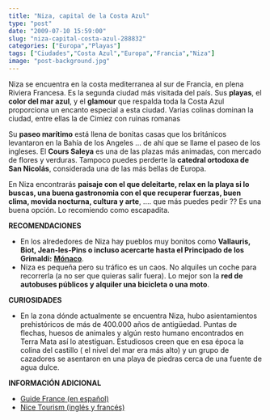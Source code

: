 ```yaml
---
title: "Niza, capital de la Costa Azul"
type: "post"
date: "2009-07-10 15:59:00"
slug: "niza-capital-costa-azul-288832"
categories: ["Europa","Playas"]
tags: ["Ciudades","Costa Azul","Europa","Francia","Niza"]
image: "post-background.jpg"
---
```


[](/wp-content/uploads/2009/07/288832-157904.jpg)

Niza se encuentra en la costa mediterranea al sur de Francia, en plena Riviera Francesa. Es la segunda ciudad más visitada del país. Sus **playas**, el **color del mar azul**, y el **glamour** que respalda toda la Costa Azul proporciona un encanto especial a esta ciudad. Varias colinas dominan la ciudad, entre ellas la de Cimiez con ruinas romanas

Su **paseo marítimo** está llena de bonitas casas que los británicos levantaron en la Bahía de los Angeles ... de ahí [](/wp-content/uploads/2009/07/288832-157902.jpg)que se llame el paseo de los ingleses. El **Cours Saleya** es una de las plazas más animadas, con mercado de flores y verduras. Tampoco puedes perderte la **catedral ortodoxa de San Nicolás**, considerada una de las más bellas de Europa.

En Niza encontrarás **paisaje con el que deleitarte, relax en la playa si lo buscas, una buena gastronomia con el que recuperar fuerzas, buen clima, movida nocturna, cultura y arte**, .... que más puedes pedir ?? Es una buena opción. Lo recomiendo como escapadita.

**RECOMENDACIONES**

- [](/wp-content/uploads/2009/07/288832-157905.jpg)En los alrededores de Niza hay pueblos muy bonitos como **Vallauris, Biot, Jean-les-Pins o incluso acercarte hasta el Principado de los Grimaldi:** [**Mónaco**](http://www.visitmonaco.com/).
- Niza es pequeña pero su tráfico es un caos. No alquiles un coche para recorrerla (a no ser que quieras salir fuera). Lo mejor son la **red de autobuses públicos y alquiler una bicicleta o una moto**.

**CURIOSIDADES**

- En la zona dónde actualmente se encuentra Niza, hubo asientamientos prehistóricos de más de 400.000 años de antigüedad. Puntas de flechas, huesos de animales y algún resto humano encontrados en Terra Mata así lo atestiguan. Estudiosos creen que en esa época la colina del castillo ( el nivel del mar era más alto) y un grupo de cazadores se asentaron en una playa de piedras cerca de una fuente de agua dulce.

**INFORMACIÓN ADICIONAL**

- [Guide France (en español)](http://es.franceguide.com/Niza-capital-de-la-Costa-Azul.html?nodeID=115&EditoID=209517)
- [Nice Tourism (inglés y francés) ](http://www.nicetourisme.com/)